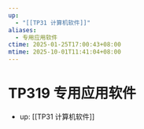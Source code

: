 ```yaml
---
up:
  - "[[TP31 计算机软件]]"
aliases:
  - 专用应用软件
ctime: 2025-01-25T17:00:43+08:00
mtime: 2025-10-01T11:41:04+08:00
---
```


# TP319 专用应用软件

- up: [[TP31 计算机软件]]
